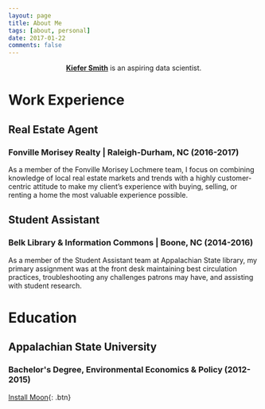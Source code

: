 ```yaml
---
layout: page
title: About Me
tags: [about, personal]
date: 2017-01-22
comments: false
---
```

    
<center><a href="http://kiefersmith.github.io/about/"><b>Kiefer Smith</b></a> is an aspiring data scientist.</center>

# Work Experience

## Real Estate Agent

### Fonville Morisey Realty | Raleigh-Durham, NC (2016-2017)

As a member of the Fonville Morisey Lochmere team, I focus on combining knowledge of local real estate markets and trends with a highly customer-centric attitude to make my client’s experience with buying, selling, or renting a home the most valuable experience possible.

## Student Assistant

### Belk Library & Information Commons | Boone, NC  (2014-2016)

As a member of the Student Assistant team at Appalachian State library, my primary assignment was at the front desk maintaining best circulation practices, troubleshooting any challenges patrons may have, and assisting with student research.

# Education

## Appalachian State University

### Bachelor's Degree, Environmental Economics & Policy (2012-2015)  
      
[Install Moon](https://github.com/TaylanTatli/Moon){: .btn}
